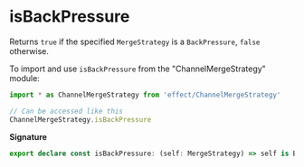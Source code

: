 # isBackPressure

Returns `true` if the specified `MergeStrategy` is a `BackPressure`, `false`
otherwise.

To import and use `isBackPressure` from the "ChannelMergeStrategy" module:

```ts
import * as ChannelMergeStrategy from 'effect/ChannelMergeStrategy'

// Can be accessed like this
ChannelMergeStrategy.isBackPressure
```

**Signature**

```ts
export declare const isBackPressure: (self: MergeStrategy) => self is BackPressure
```
